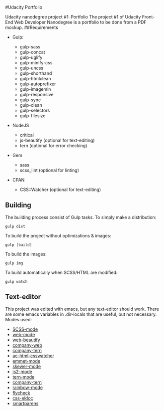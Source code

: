 #Udacity Portfolio

Udacity nanodegree project #1: Portfolio The project #1 of Udacity Front-End Web Developer Nanodegree is a portfolio to be done from a PDF mockup.
##Requirements

* Gulp:
  * gulp-sass
  * gulp-concat
  * gulp-uglify
  * gulp-minify-css
  * gulp-uncss
  * gulp-shorthand
  * gulp-htmlclean
  * gulp-autoprefixer
  * gulp-imagemin
  * gulp-responsive
  * gulp-sync
  * gulp-clean
  * gulp-selectors
  * gulp-filesize

* NodeJS
  * critical
  * js-beautify (optional for text-editing)
  * tern (optional for error checking)

* Gem
  * sass
  * scss_lint (optional for linting)

* CPAN
  * CSS::Watcher (optional for text-editing)

## Building
The building process consist of Gulp tasks. To simply make a distribution:

    gulp dist

To build the project without optimizations & images:

    gulp [build]

To build the images:

    gulp img

To build automatically when SCSS/HTML are modified:

    gulp watch

## Text-editor
This project was edited with emacs, but any text-editor should work. There are some emacs variables in .dir-locals that are useful, but not necessary. Modes used:
- [SCSS-mode](https://github.com/antonj/scss-mode)
- [web-mode](http://web-mode.org)
- [web-beautify](https://github.com/yasuyk/web-beautify)
- [company-web](https://github.com/osv/company-web)
- [company-tern](https://github.com/proofit404/company-tern)
- [ac-html-csswatcher](https://github.com/osv/ac-html-csswatcher)
- [emmet-mode](https://github.com/smihica/emmet-mode)
- [skewer-mode](https://github.com/skeeto/skewer-mode)
- [js2-mode](https://github.com/mooz/js2-mode)
- [tern-mode](https://github.com/ternjs/tern)
- [company-tern](https://github.com/proofit404/company-tern)
- [rainbow-mode](https://github.com/emacsmirror/rainbow-mode)
- [flycheck](http://www.flycheck.org)
- [css-eldoc](https://github.com/zenozeng/css-eldoc)
- [smartparens](https://github.com/Fuco1/smartparens)

